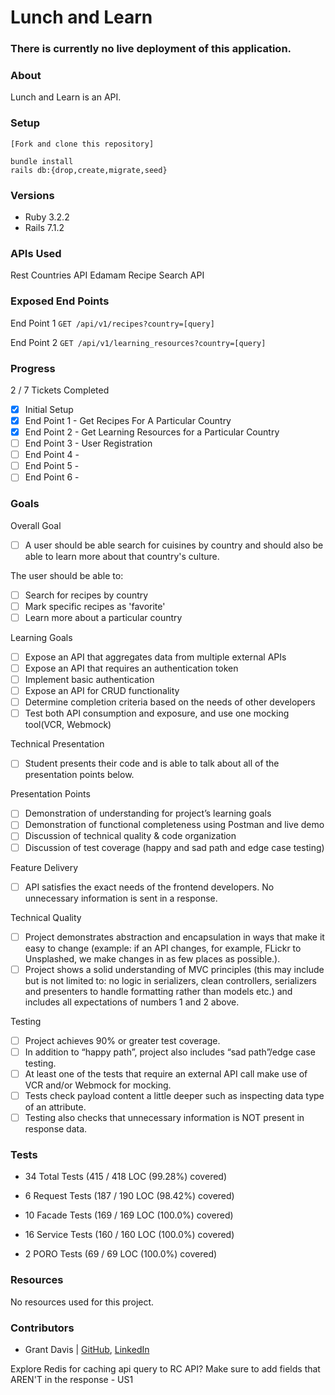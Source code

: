 # Lunch and Learn

### There is currently no live deployment of this application.

### About

Lunch and Learn is an API.

### Setup

```
[Fork and clone this repository]

bundle install
rails db:{drop,create,migrate,seed}
```

### Versions

- Ruby 3.2.2
- Rails 7.1.2

### APIs Used

Rest Countries API
Edamam Recipe Search API

### Exposed End Points

End Point 1
`GET /api/v1/recipes?country=[query]`

End Point 2
`GET /api/v1/learning_resources?country=[query]`

### Progress

2 / 7 Tickets Completed

- [x] Initial Setup
- [x] End Point 1 - Get Recipes For A Particular Country
- [x] End Point 2 - Get Learning Resources for a Particular Country
- [ ] End Point 3 - User Registration
- [ ] End Point 4 - 
- [ ] End Point 5 - 
- [ ] End Point 6 -

### Goals

Overall Goal

- [ ] A user should be able search for cuisines by country and should also be able to learn more about that country's culture.

The user should be able to:

- [ ] Search for recipes by country
- [ ] Mark specific recipes as 'favorite'
- [ ] Learn more about a particular country

Learning Goals

- [ ] Expose an API that aggregates data from multiple external APIs
- [ ] Expose an API that requires an authentication token
- [ ] Implement basic authentication
- [ ] Expose an API for CRUD functionality
- [ ] Determine completion criteria based on the needs of other developers
- [ ] Test both API consumption and exposure, and use one mocking tool(VCR, Webmock)

Technical Presentation

- [ ] Student presents their code and is able to talk about all of the presentation points below.

Presentation Points

- [ ] Demonstration of understanding for project’s learning goals
- [ ] Demonstration of functional completeness using Postman and live demo
- [ ] Discussion of technical quality & code organization
- [ ] Discussion of test coverage (happy and sad path and edge case testing)

Feature Delivery

- [ ] API satisfies the exact needs of the frontend developers. No unnecessary information is sent in a response.

Technical Quality

- [ ] Project demonstrates abstraction and encapsulation in ways that make it easy to change (example: if an API changes, for example, FLickr to Unsplashed, we make changes in as few places as possible.). 
- [ ] Project shows a solid understanding of MVC principles (this may include but is not limited to: no logic in serializers, clean controllers, serializers and presenters to handle formatting rather than models etc.) and includes all expectations of numbers 1 and 2 above.

Testing

- [ ] Project achieves 90% or greater test coverage. 
- [ ] In addition to “happy path”, project also includes “sad path”/edge case testing. 
- [ ] At least one of the tests that require an external API call make use of VCR and/or Webmock for mocking. 
- [ ] Tests check payload content a little deeper such as inspecting data type of an attribute. 
- [ ] Testing also checks that unnecessary information is NOT present in response data.

### Tests

* 34 Total Tests (415 / 418 LOC (99.28%) covered)

* 6 Request Tests (187 / 190 LOC (98.42%) covered)
* 10 Facade Tests (169 / 169 LOC (100.0%) covered)
* 16 Service Tests (160 / 160 LOC (100.0%) covered)
* 2 PORO Tests (69 / 69 LOC (100.0%) covered)

### Resources

No resources used for this project.

### Contributors

* Grant Davis | [GitHub](https://github.com/grantdavis303), [LinkedIn](https://www.linkedin.com/in/grantdavis303/)




Explore Redis for caching api query to RC API?
Make sure to add fields that AREN'T in the response - US1